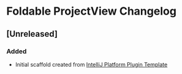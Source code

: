 <!-- Keep a Changelog guide -> https://keepachangelog.com -->

# Foldable ProjectView Changelog

## [Unreleased]
### Added
- Initial scaffold created from [IntelliJ Platform Plugin Template](https://github.com/JetBrains/intellij-platform-plugin-template)
